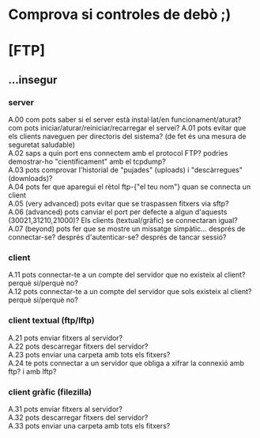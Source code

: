 # Comprova si controles de debò ;) 

# [FTP]  
## ...insegur  
### server  
A.00 com pots saber si el server està instal·lat/en funcionament/aturat? com pots iniciar/aturar/reiniciar/recarregar el servei?
A.01 pots evitar que els clients naveguen per directoris del sistema? (de fet és una mesura de seguretat saludable)   
A.02 saps a quin port ens connectem amb el protocol FTP? podries demostrar-ho "científicament" amb el tcpdump?  
A.03 pots comprovar l'historial de "pujades" (uploads) i "descàrregues" (downloads)?   
A.04 pots fer que aparegui el rètol ftp-{"el teu nom"} quan se connecta un client  
A.05 (very advanced) pots evitar que se traspassen fitxers via sftp?   
A.06 (advanced) pots canviar el port per defecte a algun d'aquests (30021,31210,21000)? Els clients (textual/gràfic) se connectaran igual?  
A.07 (beyond) pots fer que se mostre un missatge simpàtic... després de connectar-se? després d'autenticar-se? després de tancar sessió?  

### client  
A.11 pots connectar-te a un compte del servidor que no existeix al client? perquè si/perquè no?  
A.12 pots connectar-te a un compte del servidor que sols existeix al client? perquè si/perquè no?  

### client textual (ftp/lftp)  
A.21 pots enviar fitxers al servidor?  
A.22 pots descarregar fitxers del servidor?  
A.23 pots enviar una carpeta amb tots els fitxers?  
A.24 te pots connectar a un servidor que obliga a xifrar la connexió amb ftp? i amb lftp?   
 
### client gràfic (filezilla)  
A.31 pots enviar fitxers al servidor?  
A.32 pots descarregar fitxers del servidor?  
A.33 pots enviar una carpeta amb tots els fitxers?  



